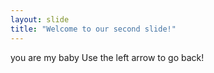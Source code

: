 ```yaml
---
layout: slide
title: "Welcome to our second slide!"
---
```

you are my baby
Use the left arrow to go back!
